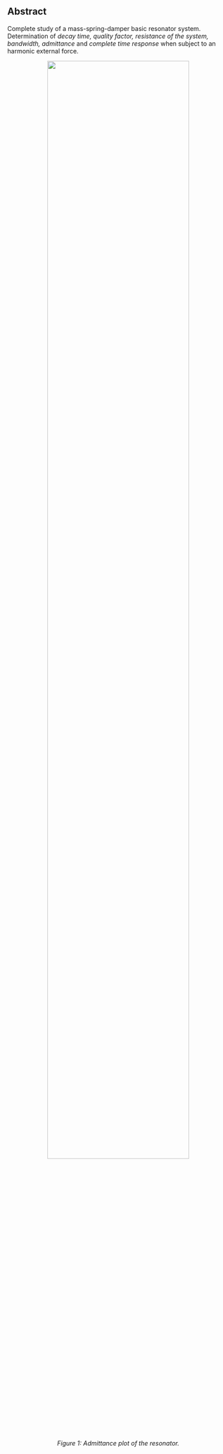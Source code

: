 ## Abstract

Complete study of a mass-spring-damper basic resonator system. Determination of *decay time, quality factor, resistance of the system, bandwidth, admittance* and *complete time response* when subject to an harmonic external force.



<p align="center" width="100%">
    <img width="80%" src="https://github.com/user-attachments/assets/4a4cdc43-63a1-4da1-974e-54f95ed59862">
</p>

<p align="center"><i>Figure 1: Admittance plot of the resonator.</i></p>


